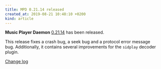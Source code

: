 ```yaml
---
title: MPD 0.21.14 released
created_at: 2019-08-21 10:48:10 +0200
kind: article
---
```


**Music Player Daemon**
[0.21.14](http://www.musicpd.org/download/mpd/0.21/mpd-0.21.14.tar.xz)
has been released.

This release fixes a crash bug, a seek bug and a protocol error
message bug.  Additionally, it contains several improvements for the
`sidplay` decoder plugin.

[Change log](https://raw.githubusercontent.com/MusicPlayerDaemon/MPD/v0.21.14/NEWS)

